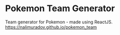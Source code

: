 # Pokemon Team Generator

Team generator for Pokemon - made using ReactJS.
https://nalimuradov.github.io/pokemon_team
